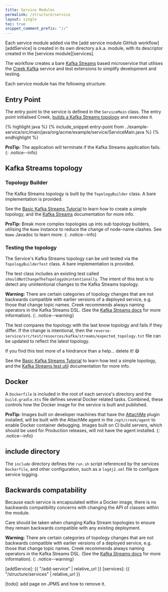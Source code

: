 ```yaml
---
title: Service Modules
permalink: /structure/service
layout: single
toc: true
snippet_comment_prefix: "//"
---
```


Each service module added via the [add service module GitHub workflow][addService] is created in its own
directory a.k.a. module, with its descriptor created in the [services module][services].

The workflow creates a bare [Kafka Streams][kafkaStreams] based microservice that utilises the [Creek Kafka][creekKafka]
service and test extensions to simplify development and testing.

Each service module has the following structure:

## Entry Point

The entry point to the service is defined in the `ServiceMain` class. 
The entry point initialised Creek, [builds a Kafka Streams topology](#topology-builder) and executes it.

{% highlight java %}
{% include_snippet entry-point from ../example-service/src/main/java/org/acme/example/service/ServiceMain.java %}
{% endhighlight %}

**ProTip:** The application will terminate if the Kafka Streams application fails.
{: .notice--info}

## Kafka Streams topology

### Topology Builder

The Kafka Streams topology is built by the `TopologyBuilder` class. A bare implementation is provided.

See the [Basic Kafka Streams Tutorial][tutorial] to learn how to create a simple topology, 
and the [Kafka Streams][kafkaStreams] documentation for more info.

**ProTip:** Break more complex topologies up into sub topology builders, utilising the `Name` instance 
to reduce the change of node-name clashes. See `Name` Javadoc to learn more.
{: .notice--info}

### Testing the topology

The Service's Kafka Streams topology can be unit tested via the `TopologyBuilderTest` class. 
A bare implementation is provided.

The test class includes an existing test called `shouldNotChangeTheTopologyUnintentionally`.
The intent of this test is to detect any unintentional changes to the Kafka Streams topology.

**Warning:** There are certain categories of topology changes that are not backwards compatible with earlier versions
of a deployed service, e.g. those that change topic names.
Creek recommends always naming operators in the Kafka Streams DSL. (See the [Kafka Streams docs][kafkaStreams] for more information).
{: .notice--warning}

The test compares the topology with the last know topology and fails if they differ.
If the change is intentional, then the `reverse-service/src/test/resources/kafka/streams/expected_topology.txt`
file can be updated to reflect the latest topology.

If you find this test more of a hindrance than a help... delete it! :smile:

See the [Basic Kafka Streams Tutorial][tutorial] to learn how test a simple topology,
and the [Kafka Streams test util][ksTestUtil] documentation for more info.

## Docker

A `Dockerfile` is included in the root of each service's directory and the `build.gradle.kts` file
defines several Docker related tasks. Combined, these controls how the Docker image for the service is built
and published.

**ProTip:** Images built on developer machines that have the [AttachMe][attachMe] plugin installed,
will be built with the AttachMe agent in the `/opt/creek/agent` to enable Docker container debugging. 
Images built on CI build servers, which should be used for Production releases, will not have the agent installed. 
{: .notice--info}

## include directory

The `include` directory defines the `run.sh` script referenced by the services `Dockerfile`, and other configuration,
such as a `log4j2.xml` file to configure service logging.

## Backwards compatability

Because each service is encapsulated within a Docker image, there is no backwards compatibility concerns with changing
the API of classes within the module. 

Care should be taken when changing Kafka Stream topologies to ensure they remain backwards compatible with any
existing deployment.

**Warning:** There are certain categories of topology changes that are not backwards compatible with earlier versions
of a deployed service, e.g. those that change topic names.
Creek recommends always naming operators in the Kafka Streams DSL. (See the [Kafka Streams docs][kafkaStreams] for more information).
{: .notice--warning}

[kafkaStreams]: https://kafka.apache.org/documentation/streams/
[ksTestUtil]: https://kafka.apache.org/documentation/streams/developer-guide/testing.html
[creekKafka]: https://github.com/creek-service/creek-kafka
[tutorial]: https://www.creekservice.org/basic-kafka-streams-demo/
[attachMe]: https://plugins.jetbrains.com/plugin/13263-attachme
[addService]: {{ "/add-service" | relative_url }}
[services]: {{ "/structure/services" | relative_url }}

[todo]: add page on JPMS and how to remove it.